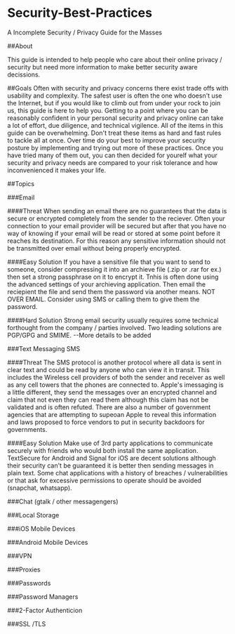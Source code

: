 # Security-Best-Practices
A Incomplete Security / Privacy Guide for the Masses

##About

This guide is intended to help people who care about their online privacy / security but need more information to make better security aware decissions.

##Goals
Often with security and privacy concerns there exist trade offs with usability and complexity. The safest user is often the one who doesn't use the Internet, but if you would like to climb out from under your rock to join us, this guide is here to help you. Getting to a point where you can be reasonably confident in your personal security and privacy online can take a lot of effort, due diligence, and technical vigilence. All of the items in this guide can be overwhelming. Don't treat these items as hard and fast rules to tackle all at once. Over time do your best to improve your security posture by implementing and trying out more of these practices. Once you have tried many of them out, you can then decided for yourelf what your security and privacy needs are compared to your risk tolerance and how inconvenienced it makes your life.

##Topics

###Email

####Threat
When sending an email there are no guarantees that the data is secure or encrypted completely from the sender to the reciever. Often your connection to your email provider will be secured but after that you have no way of knowing if your email will be read or stored at some point before it reaches its destination. For this reason any sensitive information should not be transmitted over email without being properly encrypted. 

####Easy Solution
If you have a sensitive file that you want to send to someone, consider compressing it into an archieve file (.zip or .rar for ex.) then set a strong passphrase on it to encrypt it. Tnhis is often done using the advanced settings of your archieving application. Then email the reciepient the file and send them the password via another means. NOT OVER EMAIL. Consider using SMS or calling them to give them the password.

####Hard Solution
Strong email security usually requires some technical forthought from the company / parties involved. Two leading solutions are PGP/GPG and SMIME. --More details to be added

###Text Messaging SMS

####Threat
The SMS protocol is another protocol where all data is sent in clear text and could be read by anyone who can view it in transit. This includes the Wireless cell providers of both the sender and receiver as well as any cell towers that the phones are connected to. Apple's imessaging is a little different, they send the messages over an encrypted channel and claim that not even they can read them although this claim has not be validated and is often refuted. There are also a number of government agencies that are attempting to supeoan Apple to reveal this information and laws proposed to force vendors to put in security backdoors for governments.

####Easy Solution
Make use of 3rd party applications to communicate securely with friends who would both install the same application. TextSecure for Android and Signal for iOS are decent solutions although their security can't be guaranteed it is better then sending messages in plain text. Some chat applications with a history of breaches / vulnerabilities or that ask for excessive permissions to operate should be avoided (snapchat, whatsapp). 

###Chat (gtalk / other messagengers)

###Local Storage

###iOS Mobile Devices

###Android Mobile Devices

###VPN

###Proxies

###Passwords

###Password Managers

###2-Factor Authenticion

###SSL /TLS

